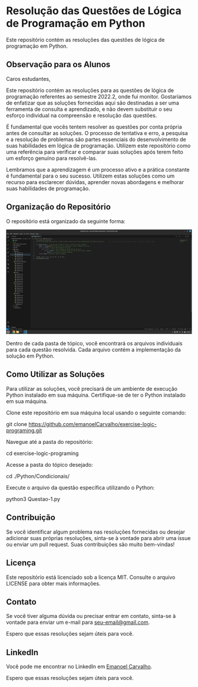 # Resolução das Questões de Lógica de Programação em Python

Este repositório contém as resoluções das questões de lógica de programação em Python.

## Observação para os Alunos

Caros estudantes,

Este repositório contém as resoluções para as questões de lógica de programação referentes ao semestre 2022.2, onde fui monitor. Gostaríamos de enfatizar que as soluções fornecidas aqui são destinadas a ser uma ferramenta de consulta e aprendizado, e não devem substituir o seu esforço individual na compreensão e resolução das questões.

É fundamental que vocês tentem resolver as questões por conta própria antes de consultar as soluções. O processo de tentativa e erro, a pesquisa e a resolução de problemas são partes essenciais do desenvolvimento de suas habilidades em lógica de programação. Utilizem este repositório como uma referência para verificar e comparar suas soluções após terem feito um esforço genuíno para resolvê-las.

Lembramos que a aprendizagem é um processo ativo e a prática constante é fundamental para o seu sucesso. Utilizem estas soluções como um recurso para esclarecer dúvidas, aprender novas abordagens e melhorar suas habilidades de programação.

## Organização do Repositório

O repositório está organizado da seguinte forma:

<img src="/public/readme-py.png">

Dentro de cada pasta de tópico, você encontrará os arquivos individuais para cada questão resolvida. Cada arquivo contém a implementação da solução em Python.

## Como Utilizar as Soluções

Para utilizar as soluções, você precisará de um ambiente de execução Python instalado em sua máquina. Certifique-se de ter o Python instalado em sua máquina.

Clone este repositório em sua máquina local usando o seguinte comando:

git clone https://github.com/emanoelCarvalho/exercise-logic-programing.git


Navegue até a pasta do repositório:

cd exercise-logic-programing


Acesse a pasta do tópico desejado:

cd ./Python/Condicionais/


Execute o arquivo da questão específica utilizando o Python:

python3 Questao-1.py


## Contribuição

Se você identificar algum problema nas resoluções fornecidas ou desejar adicionar suas próprias resoluções, sinta-se à vontade para abrir uma issue ou enviar um pull request. Suas contribuições são muito bem-vindas!

## Licença

Este repositório está licenciado sob a licença MIT. Consulte o arquivo LICENSE para obter mais informações.

## Contato

Se você tiver alguma dúvida ou precisar entrar em contato, sinta-se à vontade para enviar um e-mail para [seu-email@gmail.com](mailto:hemanoel718@gmail.com).

Espero que essas resoluções sejam úteis para você.

## LinkedIn

Você pode me encontrar no LinkedIn em [Emanoel Carvalho](https://www.linkedin.com/in/emanoelcarvalho/).

Espero que essas resoluções sejam úteis para você.